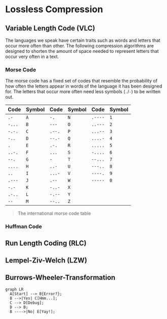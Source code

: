 # Lossless Compression

## Variable Length Code (VLC)

The languages we speak have certain traits such as words and letters
that occur more often than other. The following compression algorithms
are designed to shorten the amount of space needed to represent
letters that occur very often in a text.

### Morse Code

The morse code has a fixed set of codes that resemble the probability
of how often the letters appear in words of the language it has been
designed for. The letters that occur more often need less symbols
(`.`/`-`) to be written out.

| Code    | Symbol | Code    | Symbol | Code    | Symbol |
|---------|--------|---------|--------|---------|--------|
| `.-`    | `A`    | `-.`    | `N`    | `.----` | `1`    |
| `-...`  | `B`    | `---`   | `O`    | `..---` | `2`    |
| `-.-.`  | `C`    | `.--.`  | `P`    | `...--` | `3`    |
| `-..`   | `D`    | `--.-`  | `Q`    | `....-` | `4`    |
| `.`     | `E`    | `.-.`   | `R`    | `.....` | `5`    |
| `..-.`  | `F`    | `...`   | `S`    | `-....` | `6`    |
| `--.`   | `G`    | `-`     | `T`    | `--...` | `7`    |
| `....`  | `H`    | `..-`   | `U`    | `---..` | `8`    |
| `..`    | `I`    | `...-`  | `V`    | `----.` | `9`    |
| `.---`  | `J`    | `.--`   | `W`    | `-----` | `0`    |
| `-.-`   | `K`    | `-..-`  | `X`    |
| `.-..`  | `L`    | `-.--`  | `Y`    |
| `--`    | `M`    | `--..`  | `Z`    |

> The international morse code table

### Huffman Code

## Run Length Coding (RLC)

## Lempel-Ziv-Welch (LZW)

## Burrows-Wheeler-Transformation

``` mermaid
graph LR
  A[Start] --> B{Error?};
  B -->|Yes| C[Hmm...];
  C --> D[Debug];
  D --> B;
  B ---->|No| E[Yay!];
```
